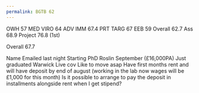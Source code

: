 ```yaml
---
permalink: BGTB 62
---
```

OWH 57 
MED VIRO 64
ADV IMM 67.4 
PRT TARG 67 
EEB 59 
Overall 62.7 
Ass 68.9 
Project 76.8 (1st) 

Overall 67.7 


Name 
Emailed last night 
Starting PhD Roslin September (£16,000PA)
Just graduated Warwick Live cov 
Like to move asap 
Have first months rent and will have deposit by end of august (working in the lab now wages will be £1,000 for this month) 
Is it possible to arrange to pay the deposit in installments alongside rent when I get stipend?